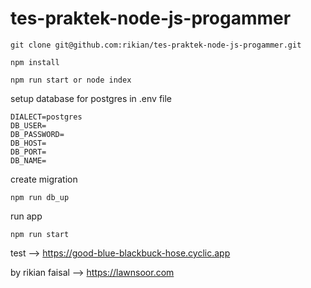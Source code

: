 # tes-praktek-node-js-progammer

```
git clone git@github.com:rikian/tes-praktek-node-js-progammer.git
```
```
npm install
```
```
npm run start or node index
```
setup database for postgres in .env file
```
DIALECT=postgres
DB_USER=
DB_PASSWORD=
DB_HOST=
DB_PORT=
DB_NAME=
```
create migration
```
npm run db_up
```
run app
```
npm run start
```
test --> https://good-blue-blackbuck-hose.cyclic.app

by rikian faisal --> https://lawnsoor.com
